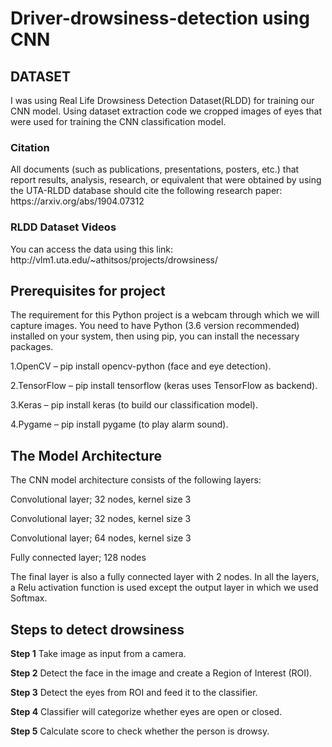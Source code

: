 # Driver-drowsiness-detection using CNN

<h2>DATASET</h2>
 I was using Real Life Drowsiness Detection Dataset(RLDD) for training our CNN model. Using dataset extraction code we cropped images of eyes that were used for training the CNN classification model.
 <h3>Citation</h3>
All documents (such as publications, presentations, posters, etc.) that report results, analysis, research, or equivalent that were obtained by using the UTA-RLDD database should cite the following research paper:
https://arxiv.org/abs/1904.07312
<h3>RLDD Dataset Videos</h3>
You can access the data using this link:
<href>http://vlm1.uta.edu/~athitsos/projects/drowsiness/</href>

			       
<h2>Prerequisites for project</h2>
The requirement for this Python project is a webcam through which we will capture images. You need to have Python (3.6 version recommended) installed on your system, then using pip, you can install the necessary packages.
<p>1.OpenCV – pip install opencv-python (face and eye detection).</p>
<p>2.TensorFlow – pip install tensorflow (keras uses TensorFlow as backend).</p>
<p>3.Keras – pip install keras (to build our classification model).</p>
<p>4.Pygame – pip install pygame (to play alarm sound).</p>
<h2>The Model Architecture</h2>
The CNN model architecture consists of the following layers:

<p>Convolutional layer; 32 nodes, kernel size 3</p>
<p>Convolutional layer; 32 nodes, kernel size 3</p>
<p>Convolutional layer; 64 nodes, kernel size 3</p>
<p>Fully connected layer; 128 nodes</p>
The final layer is also a fully connected layer with 2 nodes. In all the layers, a Relu activation function is used except the output layer in which we used Softmax.

<h2>Steps to detect drowsiness</h2>
<p><b>Step 1</b> Take image as input from a camera.</p>
<p><b>Step 2</b> Detect the face in the image and create a Region of Interest (ROI).</p>
<p><b>Step 3</b>  Detect the eyes from ROI and feed it to the classifier.</p>
<p><b>Step 4</b>  Classifier will categorize whether eyes are open or closed.</p>
<p><b>Step 5</b>  Calculate score to check whether the person is drowsy.</p>




